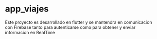 # app_viajes

Este proyecto es desarrollado en flutter y se mantendra en comunicacion con Firebase tanto para autenticarse como para obtener y enviar informacion en RealTime

